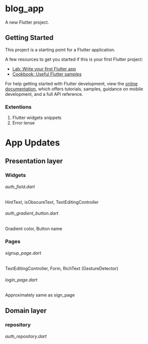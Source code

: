# blog_app

A new Flutter project.

## Getting Started

This project is a starting point for a Flutter application.

A few resources to get you started if this is your first Flutter project:

- [Lab: Write your first Flutter app](https://docs.flutter.dev/get-started/codelab)
- [Cookbook: Useful Flutter samples](https://docs.flutter.dev/cookbook)

For help getting started with Flutter development, view the
[online documentation](https://docs.flutter.dev/), which offers tutorials,
samples, guidance on mobile development, and a full API reference.


### Extentions
  1. Flutter widgets snippets
  2. Error lense


# App Updates
## Presentation layer
### Widgets
###### auth_field.dart
  HintText, isObscureText, TextEditingController

###### auth_gradient_button.dart
  Gradient color, Button name

### Pages
###### signup_page.dart
  TextEditingController, Form, RichText (GestureDetector)
###### login_page.dart
  Approximately same as sign_page

## Domain layer
### repository
###### auth_repository.dart